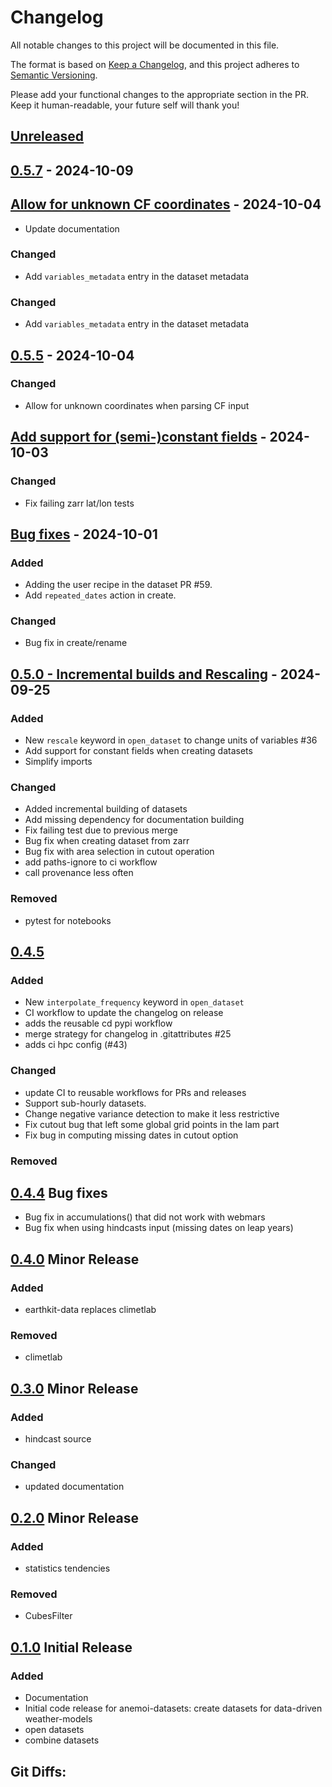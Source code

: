 # Changelog

All notable changes to this project will be documented in this file.

The format is based on [Keep a Changelog](https://keepachangelog.com/en/1.1.0/),
and this project adheres to [Semantic Versioning](https://semver.org/spec/v2.0.0.html).

Please add your functional changes to the appropriate section in the PR.
Keep it human-readable, your future self will thank you!

## [Unreleased](https://github.com/ecmwf/anemoi-datasets/compare/0.5.7...HEAD)

## [0.5.7](https://github.com/ecmwf/anemoi-datasets/compare/0.5.6...0.5.7) - 2024-10-09

## [Allow for unknown CF coordinates](https://github.com/ecmwf/anemoi-datasets/compare/0.5.5...0.5.6) - 2024-10-04

- Update documentation

### Changed

- Add `variables_metadata` entry in the dataset metadata

### Changed

- Add `variables_metadata` entry in the dataset metadata

## [0.5.5](https://github.com/ecmwf/anemoi-datasets/compare/0.5.4...0.5.5) - 2024-10-04

### Changed

- Allow for unknown coordinates when parsing CF input

## [Add support for (semi-)constant fields](https://github.com/ecmwf/anemoi-datasets/compare/0.5.1...0.5.2) - 2024-10-03

### Changed

- Fix failing zarr lat/lon tests

## [Bug fixes](https://github.com/ecmwf/anemoi-datasets/compare/0.5.0...0.5.1) - 2024-10-01

### Added

- Adding the user recipe in the dataset PR #59.
- Add `repeated_dates` action in create.

### Changed

- Bug fix in create/rename

## [0.5.0 - Incremental builds and Rescaling](https://github.com/ecmwf/anemoi-datasets/compare/0.4.5...0.5.0) - 2024-09-25

### Added

- New `rescale` keyword in `open_dataset` to change units of variables #36
- Add support for constant fields when creating datasets
- Simplify imports

### Changed

- Added incremental building of datasets
- Add missing dependency for documentation building
- Fix failing test due to previous merge
- Bug fix when creating dataset from zarr
- Bug fix with area selection in cutout operation
- add paths-ignore to ci workflow
- call provenance less often

### Removed

- pytest for notebooks

## [0.4.5](https://github.com/ecmwf/anemoi-datasets/compare/0.4.4...0.4.5)

### Added

- New `interpolate_frequency` keyword in `open_dataset`
- CI workflow to update the changelog on release
- adds the reusable cd pypi workflow
- merge strategy for changelog in .gitattributes #25
- adds ci hpc config (#43)

### Changed

- update CI to reusable workflows for PRs and releases
- Support sub-hourly datasets.
- Change negative variance detection to make it less restrictive
- Fix cutout bug that left some global grid points in the lam part
- Fix bug in computing missing dates in cutout option

### Removed

## [0.4.4](https://github.com/ecmwf/anemoi-datasets/compare/0.4.0...0.4.4) Bug fixes

- Bug fix in accumulations() that did not work with webmars
- Bug fix when using hindcasts input (missing dates on leap years)

## [0.4.0](https://github.com/ecmwf/anemoi-datasets/compare/0.3.0...0.4.0) Minor Release

### Added

- earthkit-data replaces climetlab

### Removed

- climetlab

## [0.3.0](https://github.com/ecmwf/anemoi-datasets/compare/0.2.0...0.3.0) Minor Release

### Added

- hindcast source

### Changed

- updated documentation

## [0.2.0](https://github.com/ecmwf/anemoi-datasets/compare/0.1.0...0.2.0) Minor Release

### Added

- statistics tendencies

### Removed

- CubesFilter

## [0.1.0](https://github.com/ecmwf/anemoi-models/releases/tag/0.1.0) Initial Release

### Added

- Documentation
- Initial code release for anemoi-datasets: create datasets for data-driven weather-models
- open datasets
- combine datasets

## Git Diffs:
